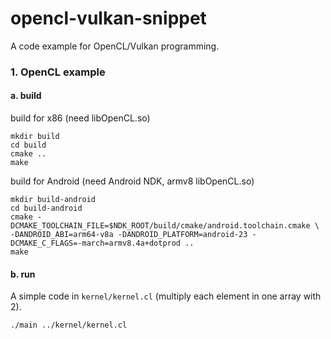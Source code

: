 # opencl-vulkan-snippet

A code example for OpenCL/Vulkan programming.


### 1. OpenCL example

#### a. build

build for x86 (need libOpenCL.so)

```shell
mkdir build
cd build
cmake ..
make
```

build for Android (need Android NDK, armv8 libOpenCL.so)

```shell
mkdir build-android
cd build-android
cmake -DCMAKE_TOOLCHAIN_FILE=$NDK_ROOT/build/cmake/android.toolchain.cmake \
-DANDROID_ABI=arm64-v8a -DANDROID_PLATFORM=android-23 -DCMAKE_C_FLAGS=-march=armv8.4a+dotprod ..
make
```

#### b. run

A simple code in `kernel/kernel.cl` (multiply each element in one array with 2).

```shell
./main ../kernel/kernel.cl
```
